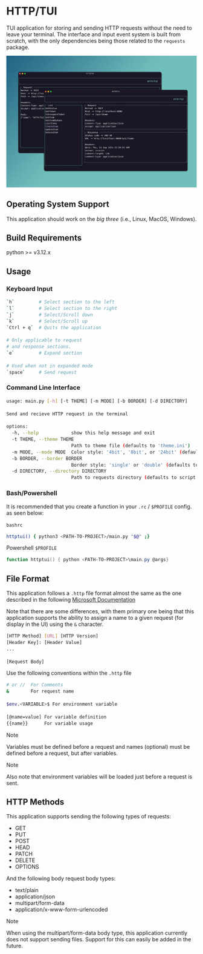 # HTTP/TUI

TUI application for storing and sending HTTP requests
without the need to leave your terminal. The interface
and input event system is built from scratch, with the
only dependencies being those related to the `requests`
package.

![Demo](demo.png)

## Operating System Support

This application should work on the *big three*
(i.e., Linux, MacOS, Windows).

## Build Requirements
python >= v3.12.x

## Usage

### Keyboard Input

```sh
`h`         # Select section to the left
`l`         # Select section to the right
`j`         # Select/Scroll down
`k`         # Select/Scroll up
`Ctrl + q`  # Quits the application

# Only applicable to request
# and response sections.
`e`         # Expand section

# Used when not in expanded mode
`space`     # Send request
```

### Command Line Interface

```sh
usage: main.py [-h] [-t THEME] [-m MODE] [-b BORDER] [-d DIRECTORY]

Send and recieve HTTP request in the terminal

options:
  -h, --help            show this help message and exit
  -t THEME, --theme THEME
                        Path to theme file (defaults to 'theme.ini')
  -m MODE, --mode MODE  Color style: '4bit', '8bit', or '24bit' (defaults to '24bit')
  -b BORDER, --border BORDER
                        Border style: 'single' or 'double' (defaults to 'single')
  -d DIRECTORY, --directory DIRECTORY
                        Path to requests directory (defaults to script directory)
```

### Bash/Powershell

It is recommended that you create a function in your `.rc` / `$PROFILE` config. as seen below:

`bashrc`

```sh
httptui() { python3 <PATH-TO-PROJECT>/main.py "$@" ;}
```

Powershell `$PROFILE`

```ps1
function httptui() { python <PATH-TO-PROJECT>\main.py @args}
```

## File Format

This application follows a `.http` file format almost the same
as the one described in the following
[Microsoft Documentation](https://learn.microsoft.com/en-us/aspnet/core/test/http-files?view=aspnetcore-8.0)

Note that there are some differences, with them primary 
one being that this application supports the ability to
assign a name to a given request (for display in the UI)
using the `&` character.

```sh
[HTTP Method] [URL] [HTTP Version]
[Header Key]: [Header Value]
...

[Request Body]
```

Use the following conventions within the `.http` file
```sh
# or //  For Comments
&        For request name

$env.<VARIABLE>$ For environment variable

[@name=value] For variable definition
{{name}}      For variable usage
```

>[!NOTE]
>Variables must be defined before a request
>and names (optional) must be defined before
> a request, but after variables.

>[!NOTE]
>Also note that environment variables will be
>loaded just before a request is sent.

## HTTP Methods

This application supports sending the following types of requests:
- GET
- PUT 
- POST 
- HEAD 
- PATCH 
- DELETE 
- OPTIONS

And the following body request body types:
- text/plain
- application/json
- multipart/form-data
- application/x-www-form-urlencoded

>[!NOTE]
> When using the multipart/form-data body type, this
> application currently does not support sending files.
> Support for this can easily be added in the future.
